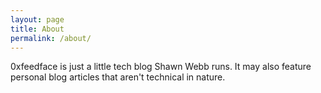 ```yaml
---
layout: page
title: About
permalink: /about/
---
```


0xfeedface is just a little tech blog Shawn Webb runs. It may also feature personal blog articles that aren't technical in nature.
